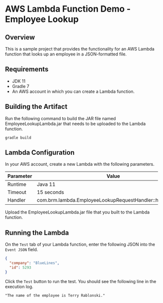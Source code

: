 # AWS Lambda Function Demo - Employee Lookup

## Overview

This is a sample project that provides the functionality for an AWS Lambda function that looks up an employee in a JSON-formatted file.


## Requirements
* JDK 11
* Gradle 7
* An AWS account in which you can create a Lambda function.


## Building the Artifact
Run the following command to build the JAR file named EmployeeLookupLambda.jar that needs to be uploaded to the Lambda function.

```
gradle build
```

## Lambda Configuration
In your AWS account, create a new Lambda with the following parameters.

| Parameter | Value      |
|-----------|------------|
| Runtime   | Java 11    |
| Timeout   | 15 seconds |
| Handler   | com.brm.lambda.EmployeeLookupRequestHandler::handleRequest |

Upload the EmployeeLookupLambda.jar file that you built to the Lambda function.


## Running the Lambda

On the `Test` tab of your Lambda function, enter the following JSON into the `Event JSON` field.

```JSON
{
  "company": "BlueLines",
  "id": 5293
}
```
Click the `Test` button to run the test.  You should see the following line in the execution log.

```
"The name of the employee is Terry Rablonski."
```